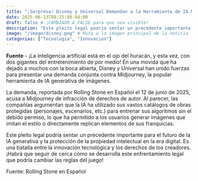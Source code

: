 ```yaml
---
title: "¡Sorpresa! Disney y Universal Demandan a la Herramienta de IA Midjourney"
date: 2025-06-13T08:25:00-04:00
draft: false # ¡CAMBIADO A FALSE para que sea visible!
description: "Este pleito legal podría sentar un precedente importante para el futuro de la IA generativa y la protección de la propiedad intelectual en la era digital."
image: "/image/disney.png" # Ruta a la imagen principal de la noticia
categorias: ["Tecnologia", "Innovacion"] 
---
```


**Fuente** - ¡La inteligencia artificial está en el ojo del huracán, y esta vez, con dos gigantes del entretenimiento de por medio! En una movida que ha dejado a muchos con la boca abierta, Disney y Universal han unido fuerzas para presentar una demanda conjunta contra Midjourney, la popular herramienta de IA generativa de imágenes.

La demanda, reportada por Rolling Stone en Español el 12 de junio de 2025, acusa a Midjourney de infracción de derechos de autor. Al parecer, las compañías argumentan que la IA ha utilizado sus vastos catálogos de obras protegidas (personajes, escenarios, etc.) para entrenar sus algoritmos sin el debido permiso, lo que ha permitido a los usuarios generar imágenes que imitan el estilo o directamente replican elementos de sus franquicias.

Este pleito legal podría sentar un precedente importante para el futuro de la IA generativa y la protección de la propiedad intelectual en la era digital. Es una batalla entre la innovación tecnológica y los derechos de los creadores. ¡Habrá que seguir de cerca cómo se desarrolla este enfrentamiento legal que podría cambiar las reglas del juego!

Fuente: Rolling Stone en Español